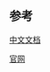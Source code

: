 ## 参考

[中文文档](https://github.com/apache/rocketmq/tree/master/docs/cn)

[官网](https://rocketmq.apache.org/)

